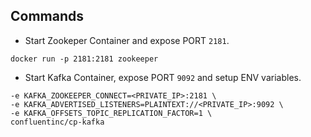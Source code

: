 ## Commands

- Start Zookeper Container and expose PORT `2181`.

```
docker run -p 2181:2181 zookeeper
```

- Start Kafka Container, expose PORT `9092` and setup ENV variables.

```docker run -p 9092:9092 \
-e KAFKA_ZOOKEEPER_CONNECT=<PRIVATE_IP>:2181 \
-e KAFKA_ADVERTISED_LISTENERS=PLAINTEXT://<PRIVATE_IP>:9092 \
-e KAFKA_OFFSETS_TOPIC_REPLICATION_FACTOR=1 \
confluentinc/cp-kafka
```